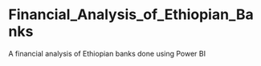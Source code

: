 # Financial_Analysis_of_Ethiopian_Banks
A financial analysis of Ethiopian banks done using Power BI
